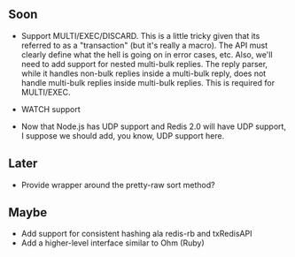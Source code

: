 ## Soon

- Support MULTI/EXEC/DISCARD. This is a little tricky given that its
  referred to as a "transaction" (but it's really a macro).  The API
  must clearly define what the hell is going on in error cases, etc.
  Also, we'll need to add support for nested multi-bulk replies. The
  reply parser, while it handles non-bulk replies inside a multi-bulk
  reply, does not handle multi-bulk replies inside multi-bulk replies.
  This is required for MULTI/EXEC.

- WATCH support

- Now that Node.js has UDP support and Redis 2.0 will have UDP support,
  I suppose we should add, you know, UDP support here.

## Later

- Provide wrapper around the pretty-raw sort method?

## Maybe

- Add support for consistent hashing ala redis-rb and txRedisAPI
- Add a higher-level interface similar to Ohm (Ruby)
